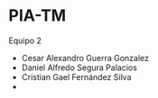 # PIA-TM
Equipo 2
- Cesar Alexandro Guerra Gonzalez
- Daniel Alfredo Segura Palacios
- Cristian Gael Fernández Silva
- 

